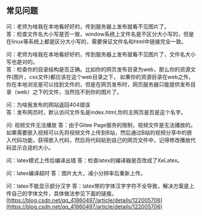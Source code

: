 ## 常见问题
问：老师为啥我在本地看好好的，传到服务器上发布就看不见图片了。  
答：检查文件名大小写是否一致，window系统上文件名是不区分大小写的，但是在linux等系统上都是区分大小写的，需要保证文件名和html中链接完全一致。 

问：老师为啥我在本地看好好的，传到服务器上发布就看不见图片了，文件名大小写也是对的。  
答：检查你的目录结构是否正确。比如你的网页发布目录为web，那么你的资源文件(图片，css文件)都应该在这个web目录之下，
如果你的资源目录在web之外，你在本地浏览是可以找到文件的，但是在网页发布时，网页服务器只能提供发布目录（web）之下的文件，当然找不到你的图片了。

问：为啥我发布的网站返回404错误   
答：发布网页时，默认访问文件名是index.html,你的主网页是否是这个名字。

问: 视频文件无法播放
答：由于Gitee Page服务的限制，视频文件是无法播放的。如果需要嵌入视频可以先将视频文件上传到B站，然后通过B站的视频分享中的嵌入代码功能，获得嵌入代码，然后将代码贴到自己的网页文件中，记得修改播放代码显示合适的大小。

问：latex模式上传后编译出错
答：检查latex的编译器是否改成了XeLatex。

问：latex编译超时
答：图片太大，减小分辨率后重新上传。

问：latex不能显示部分汉字
答：latex带的字体汉字字符不全导致，解决方案是上传自己的字体文件，具体做法参见下面的链接。[https://blog.csdn.net/qq_41860497/article/details/122005706](https://blog.csdn.net/qq_41860497/article/details/122005706)